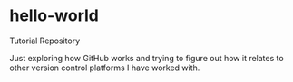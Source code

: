 # hello-world
Tutorial Repository

Just exploring how GitHub works and trying to figure out how it relates to other version control platforms I have worked with.
